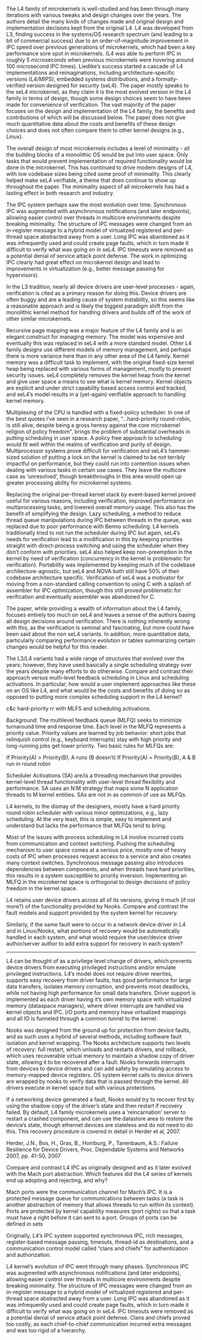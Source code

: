 The L4 family of microkernels is well-studied and has been through many
iterations with various tweaks and design changes over the years. The authors
detail the many kinds of changes made and original design and implementation
decisions kept from the original L4. L4 was developed from L3, finding success
in the systems/OS research spectrum (and leading to a bit of commercial
success) due to an order-of-magnitude improvement in IPC speed over previous
generations of microkernels, which had been a key performance sore spot in
microkernels. (L4 was able to perform IPC in roughly 5 microseconds when
previous microkernels were hovering around 100 microsecond IPC times).
Liedtke’s success started a cascade of L4 implementations and reimaginations,
including architecture-specific versions (L4/MIPS), embedded systems
distributions, and a formally-verified version designed for security (seL4).
The paper mostly speaks to the seL4 microkernel, as they claim it is the most
evolved version in the L4 family in terms of design, though some design choices
seem to have been made for convenience of verification. The vast majority of
the paper focuses on the design and implementation of the L4 family, the
benefits and contributions of which will be discussed below. The paper does not
give much quantitative data about the costs and benefits of these design
choices and does not often compare them to other kernel designs (e.g., Linux). 

The overall design of most microkernels includes a level of minimality - all
the building blocks of a monolithic OS would be put into user space. Only tasks
that would prevent implementation of required functionality would be done in
the microkernel. This has continued to drive modern designs of L4, with low
codebase sizes being cited some proof of minimality. This clearly helped make
seL4 verifiable, a theme that does continue to show up throughout the paper.
The minimality aspect of all microkernels has had a lasting effect in both
research and industry.

The IPC system perhaps saw the most evolution over time. Synchronous IPC was
augmented with asynchronous notifications (and later endpoints), allowing
easier control over threads in multicore environments despite breaking
minimality. The structure of IPC messages were changed from an in-register
message to a hybrid model of virtualized registered and per-thread space
abstracted away from a user. Long IPC was abandoned as it was infrequently used
and could create page faults, which in turn made it difficult to verify what
was going on in seL4. IPC timeouts were removed as a potential denial of
service attack point defense. The work in optimizing IPC clearly had great
effect on microkernel design and lead to improvements in virtualization (e.g.,
better message passing for hypervisors). 

In the L3 tradition, nearly all device drivers are user-level processes -
again, verification is cited as a primary reason for doing this. Device drivers
are often buggy and are a leading cause of system instability, so this seems
like a reasonable approach and is likely the biggest paradigm shift from the
monolithic kernel method for handling drivers and builds off of the work of
other similar microkernels. 

Recursive page mapping was a major feature of the L4 family and is an elegant
construct for managing memory. The model was expensive and eventually this was
replaced in seL4 with a more standard model. Other L4 family designs use
different models of memory management, and perhaps there is more variance here
than in any other area of the L4 family. Kernel memory was a difficult task to
implement, with the original fixed-size kernel heap being replaced with various
forms of management, mostly to prevent security issues. seL4 completely removes
the kernel heap from the kernel and give user space a means to see what is
kernel memory. Kernel objects are explicit and under strict capability based
access control and tracked, and seL4’s model results in a (yet-again)
verifiable approach to handling kernel memory.

Multiplexing of the CPU is handled with a fixed-policy scheduler. In one of the
best quotes i’ve seen in a research paper, “...hard-priority round-robin, is
still alive, despite being a gross heresy against the core microkernel religion
of policy freedom”, brings the problem of substantial overheads in putting
scheduling in user space. A policy free approach to scheduling would fit well
within the realms of verification and purity of design. Multiprocessor systems
prove difficult for verification and seL4’s hammer-sized solution of putting a
lock on the kernel is claimed to be not terribly impactful on performance, but
they could run into contention issues when dealing with various tasks in
certain use cases. They leave the multicore case as ‘unresolved’, though
breakthroughs in this area would open up greater processing ability for
microkernel systems. 

Replacing the original per-thread kernel stack by event-based kernel proved
useful for various reasons, including verification, improved performance on
multiprocessing tasks, and lowered overall memory usage. This also has the
benefit of simplifying the design. Lazy scheduling, a method to reduce thread
queue manipulations during IPC between threads in the queue, was replaced due
to poor performance with Benno scheduling. L4 kernels traditionally tried to
not run the scheduler during IPC but again, seL4’s needs for verification lead
to a modification in this by keeping priorities straight with direct-process
switching and using the scheduler when they don’t conform with priorities. seL4
also helped keep non-preemption in the kernel by need of verification
(concurrency in the kernel is problematic for verification). Portability was
implemented by keeping much of the codebase architecture-agnostic, but seL4 and
NOVA both still have 50% of their codebase architecture specific. Verification
of seL4 was a motivator for moving from a non-standard calling convention to
using C with a splash of assembler for IPC optimization, though this still
proved problematic for verification and eventually assembler was abandoned for
C.

The paper, while providing a wealth of information about the L4 family, focuses
entirely too much on seL4 and leaves a sense of the authors basing all design
decisions around verification. There is nothing inherently wrong with this, as
the verification is seminal and fascinating, but more could have been said
about the non seL4 variants. In addition, more quantitative data, particularly
comparing performance evolution or tables summarizing certain changes would be
helpful for this reader. 






The L3/L4 variants had a wide range of structures that evolved over the years;
however, they have used basically a single scheduling strategy over the years
despite many efforts to do otherwise. Compare and contrast their approach
versus multi-level feedback scheduling in Linux and scheduling activations. In
particular, how would a user implement approaches like these on an OS like L4,
and what would be the costs and benefits of doing so as opposed to putting more
complex scheduling support in the L4 kernel?

c&c hard-priority rr with MLFS and scheduling activations. 




Background: The multilevel feedback queue (MLFQ) seeks to minimize turnaround
time and response time.  Each level in the MLFQ represents a priority value.
Priority values are learned by job behavior: short jobs that relinquish control
(e.g., keyboard interrupts) stay with high priority and long-running jobs get
lower priority. Two basic rules for MLFQs are: 

If Priority(A) > Priority(B), A runs (B doesn’t) If Priority(A) = Priority(B),
A & B run in round robin

Scheduler Activations (SA) are/is a threading mechanism that provides
kernel-level thread functionality with user-level thread flexibility and
performance. SA uses an N:M strategy that maps some N application threads to M
kernel entities. SAs are not in as common of use as MLFQs. 

L4 kernels, to the dismay of the designers, mostly have a hard priority round
robin scheduler with various minor optimizations, e.g., lazy scheduling. At the
very least, this is simple, easy to implement and understand but lacks the
performance that MLFQs tend to bring.

Most of the issues with process scheduling in L4 involve incurred costs from
communication and context switching. Pushing the scheduling mechanism to user
space comes at a serious price, mostly one of heavy costs of IPC when processes
request access to a service and also creates many context switches. Synchronous
message passing also introduces dependencies between components, and when
threads have hard priorities, this results in a system susceptible to priority
inversion. Implementing an MLFQ in the microkernel space is orthogonal to
design decisions of policy freedom in the kernel space. 










L4 retains user device drivers across all of its versions, giving it much (if
not more?) of the functionality provided by Nooks.  Compare and contrast the
fault models and support provided by the system kernel for recovery. 

Similarly, if the same fault were to occur in a network device driver in L4 and
in Linux/Nooks, what portions of recovery would be automatically handled in
each system, and what would require the user/device driver author/server author
to add extra support for recovery in each system?


---

L4 can be thought of as a privilege level change of drivers, which prevents
device drivers from executing privileged instructions and/or emulate privileged
instructions. L4’s model does not require driver rewrites, supports easy
recovery from driver faults, has good performance for large data transfers,
isolates memory corruption, and prevents most deadlocks, while not having high
performance for small data transfers. Driver support is implemented as each
driver having it’s own memory space with virtualized memory (dataspace
managers), where driver interrupts are handled via kernel objects and IPC. I/O
ports and memory have virtualized mappings and all IO is funneled through a
common tunnel to the kernel.                      
                        
                                
Nooks was designed from the ground up for protection from device faults, and as
such uses a hybrid of several methods, including software fault isolation and
kernel wrapping. The Nooks architecture supports two levels of recovery: full
restart, which unloads and restarts drivers, and rollback, which uses
recoverable virtual memory to maintain a shadow copy of driver state, allowing
it to be recovered after a fault. Nooks forwards interrupts from devices to
device drivers and can add safety by emulating access to memory-mapped device
registers. OS system kernel calls to device drivers are wrapped by nooks to
verify data that is passed through the kernel. All drivers execute in kernel
space but with various protections.

If a networking device generated a fault, Nooks would try to recover first by
using the shadow copy of the driver’s state and then restart if recovery
failed. By default, L4 family microkernels uses a ‘reincarnation’ server to
restart a crashed component, and can use the datastore area to restore the
device’s state, though ethernet devices are stateless and do not need to do
this. This recovery procedure is covered in detail in Herder et al, 2007. 


Herder, J.N., Bos, H., Gras, B., Homburg, P., Tanenbaum, A.S.: Failure
Resilience for Device Drivers, Proc. Dependable Systems and Networks 2007, pp.
41-50, 2007 









Compare and contrast L4 IPC as originally designed and as it later evolved with
the Mach port abstraction. Which features did the L4 series of kernels end up
adopting and rejecting, and why?


Mach ports were the communication channel for Mach’s IPC. It is a protected
message queue for communications between tasks (a task is another abstraction
of memory that allows threads to run within its context). Ports are protected
by kernel capability measures (port rights) so that a task must have a right
before it can sent to a port. Groups of ports can be defined in sets
                        
Originally, L4’s IPC system supported synchronous IPC, rich messages,
register-based message passing, timeouts, thread-id as destinations, and a
communication control model called “clans and chiefs” for authentication and
authorization. 

L4 kernel’s evolution of IPC went through many phases. Synchronous IPC was
augmented with asynchronous notifications (and later endpoints), allowing
easier control over threads in multicore environments despite breaking
minimality. The structure of IPC messages were changed from an in-register
message to a hybrid model of virtualized registered and per-thread space
abstracted away from a user. Long IPC was abandoned as it was infrequently used
and could create page faults, which in turn made it difficult to verify what
was going on in seL4. IPC timeouts were removed as a potential denial of
service attack point defense. Clans and chiefs proved too costly, as each
chief-to-chief communication incurred extra messages and was too rigid of a
hierarchy. 

